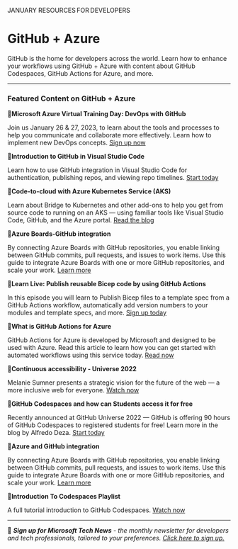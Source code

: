 JANUARY RESOURCES FOR DEVELOPERS 

# GitHub + Azure 

 

GitHub is the home for developers across the world. Learn how to enhance your workflows using GitHub + Azure with content about GitHub Codespaces, GitHub Actions for Azure, and more. 

 

--- 

### Featured Content on GitHub + Azure 

 

:cinema:**Microsoft Azure Virtual Training Day: DevOps with GitHub** 

 

Join us January 26 & 27, 2023, to learn about the tools and processes to help you communicate and collaborate more effectively. Learn how to implement new DevOps concepts. [Sign up now](https://mktoevents.com/Microsoft+Event/374353/157-GQE-382?ocid=AID3045628) 

 

:scroll:**Introduction to GitHub in Visual Studio Code** 

 

Learn how to use GitHub integration in Visual Studio Code for authentication, publishing repos, and viewing repo timelines. [Start today](https://learn.microsoft.com/training/modules/introduction-to-github-visual-studio-code/?ocid=AID3045628) 

 

:scroll:**Code-to-cloud with Azure Kubernetes Service (AKS)** 

 

Learn about Bridge to Kubernetes and other add-ons to help you get from source code to running on an AKS — using familiar tools like Visual Studio Code, GitHub, and the Azure portal. [Read the blog](https://techcommunity.microsoft.com/t5/apps-on-azure-blog/code-to-cloud-with-azure-kubernetes-service-aks/ba-p/3669916?ocid=AID3045628) 

 

:scroll:**Azure Boards-GitHub integration** 
 
By connecting Azure Boards with GitHub repositories, you enable linking between GitHub commits, pull requests, and issues to work items. Use this guide to integrate Azure Boards with one or more GitHub repositories, and scale your work. [Learn more](https://learn.microsoft.com/azure/devops/boards/github/?view=azure-devops?ocid=AID3045628) 

 

:cinema:**Learn Live: Publish reusable Bicep code by using GitHub Actions** 

 

In this episode you will learn to Publish Bicep files to a template spec from a GitHub Actions workflow, automatically add version numbers to your modules and template specs, and more. [Sign up today](https://reactor.microsoft.com/reactor/events/17564/?ocid=AID3045628) 

 

:scroll:**What is GitHub Actions for Azure** 

 

GitHub Actions for Azure is developed by Microsoft and designed to be used with Azure. Read this article to learn how you can get started with automated workflows using this service today. [Read now](https://learn.microsoft.com/azure/developer/github/github-actions?ocid=AID3045628) 

 

:cinema:**Continuous accessibility - Universe 2022** 

 

Melanie Sumner presents a strategic vision for the future of the web — a more inclusive web for everyone. [Watch now](https://learn.microsoft.com/training/modules/web-development-101-accessibility/?ocid=AID3045641) 

 

:scroll:**GitHub Codespaces and how can Students access it for free** 

 

Recently announced at GitHub Universe 2022 — GitHub is offering 90 hours of GitHub Codespaces to registered students for free! Learn more in the blog by Alfredo Deza. [Start today](https://techcommunity.microsoft.com/t5/educator-developer-blog/what-is-github-codespaces-and-how-can-students-access-it-for/ba-p/3676103?ocid=AID3045628) 

 

:scroll:**Azure and GitHub integration** 

 

By connecting Azure Boards with GitHub repositories, you enable linking between GitHub commits, pull requests, and issues to work items. Use this guide to integrate Azure Boards with one or more GitHub repositories, and scale your work. [Learn more](https://learn.microsoft.com/azure/developer/github/?ocid=AID3045628) 

 

 

:cinema:**Introduction To Codespaces Playlist** 

 

A full tutorial introduction to GitHub Codespaces. [Watch now](https://www.youtube.com/playlist?list=PLmsFUfdnGr3wTl-NCblzcrEv2lFSX975-) 

 

___  

 

:bookmark: ***Sign up for Microsoft Tech News** - the monthly newsletter for developers and tech professionals, tailored to your preferences. [Click here to sign up.](https://developer.microsoft.com/Newsletter/?ocid=AID3045262)* 